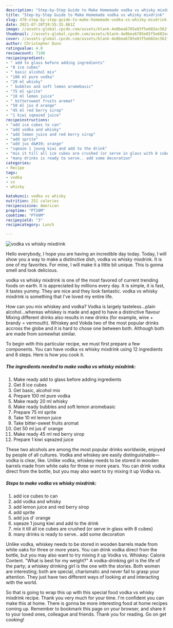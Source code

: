 ```yaml
---
description: "Step-by-Step Guide to Make Homemade vodka vs whisky mixdrink"
title: "Step-by-Step Guide to Make Homemade vodka vs whisky mixdrink"
slug: 478-step-by-step-guide-to-make-homemade-vodka-vs-whisky-mixdrink
date: 2021-07-28T19:55:15.861Z
image: //assets-global.cpcdn.com/assets/blank-4e0bea6785e03f5e602ec562f230caae08da540cada707380b4fe1bbebba43da.png
thumbnail: //assets-global.cpcdn.com/assets/blank-4e0bea6785e03f5e602ec562f230caae08da540cada707380b4fe1bbebba43da.png
cover: //assets-global.cpcdn.com/assets/blank-4e0bea6785e03f5e602ec562f230caae08da540cada707380b4fe1bbebba43da.png
author: Christopher Dunn
ratingvalue: 4.8
reviewcount: 7198
recipeingredient:
- " add to glass before adding ingredients"
- "8 ice cubes"
- " basic alcohol mix"
- "100 ml pure vodka"
- "20 ml whisky"
- " bubbles and soft lemon aromebasic"
- "75 ml sprite"
- "10 ml lemon juice"
- " bittersweet fruits aromat"
- "50 ml jus d orange"
- "45 ml red berry sirop"
- "1 kiwi sqeazed juice"
recipeinstructions:
- "add ice cubes to can"
- "add vodka and whisky"
- "add lemon juice and red berry sirop"
- "add sprite"
- "add jus d&#39; orange"
- "sqeaze 1 joung kiwi and add to the drink"
- "mix it till all ice cubes are crushed (or serve in glass with 8 cubes)"
- "many drinks is ready to serve.. add some decoration"
categories:
- Recipe
tags:
- vodka
- vs
- whisky

katakunci: vodka vs whisky 
nutrition: 251 calories
recipecuisine: American
preptime: "PT20M"
cooktime: "PT49M"
recipeyield: "3"
recipecategory: Lunch

---
```



![vodka vs whisky mixdrink](//assets-global.cpcdn.com/assets/blank-4e0bea6785e03f5e602ec562f230caae08da540cada707380b4fe1bbebba43da.png)

Hello everybody, I hope you are having an incredible day today. Today, I will show you a way to make a distinctive dish, vodka vs whisky mixdrink. It is one of my favorites. For mine, I will make it a little bit unique. This is gonna smell and look delicious.

vodka vs whisky mixdrink is one of the most favored of current trending foods on earth. It is appreciated by millions every day. It is simple, it is fast, it tastes yummy. They are nice and they look fantastic. vodka vs whisky mixdrink is something that I've loved my entire life.

How can you mix whiskey and vodka? Vodka is largely tasteless…plain alcohol…whereas whiskey is made and aged to have a distinctive flavour Mixing different drinks also results in new drinks (for example, wine + brandy = vermouth). Whiskey and Vokda two of the most popular drinks accross the globe and it is hard to chose one between both. Although both are made from somewhat similar.


To begin with this particular recipe, we must first prepare a few components. You can have vodka vs whisky mixdrink using 12 ingredients and 8 steps. Here is how you cook it.

<!--inarticleads1-->

##### The ingredients needed to make vodka vs whisky mixdrink:

1. Make ready  add to glass before adding ingredients
1. Get 8 ice cubes
1. Get  basic, alcohol mix
1. Prepare 100 ml pure vodka
1. Make ready 20 ml whisky
1. Make ready  bubbles and soft lemon aromebasic
1. Prepare 75 ml sprite
1. Take 10 ml lemon juice
1. Take  bitter-sweet fruits aromat
1. Get 50 ml jus d&#39; orange
1. Make ready 45 ml red berry sirop
1. Prepare 1 kiwi sqeazed juice


These two alcohols are among the most popular drinks worldwide, enjoyed by people of all cultures. Vodka and whiskey are easily distinguishable—vodka is clear, like. Unlike vodka, whiskey needs to be stored in wooden barrels made from white oaks for three or more years. You can drink vodka direct from the bottle, but you may also want to try mixing it up Vodka vs. 

<!--inarticleads2-->

##### Steps to make vodka vs whisky mixdrink:

1. add ice cubes to can
1. add vodka and whisky
1. add lemon juice and red berry sirop
1. add sprite
1. add jus d&#39; orange
1. sqeaze 1 joung kiwi and add to the drink
1. mix it till all ice cubes are crushed (or serve in glass with 8 cubes)
1. many drinks is ready to serve.. add some decoration


Unlike vodka, whiskey needs to be stored in wooden barrels made from white oaks for three or more years. You can drink vodka direct from the bottle, but you may also want to try mixing it up Vodka vs. Whiskey: Calorie Content. &#34;What is best for my weight?&#34; A vodka-drinking girl is the life of the party; a whiskey drinking girl is the one with the stories. Both women are interesting; both are special, charismatic and never fail to grasp your attention. They just have two different ways of looking at and interacting with the world. 

So that is going to wrap this up with this special food vodka vs whisky mixdrink recipe. Thank you very much for your time. I'm confident you can make this at home. There is gonna be more interesting food at home recipes coming up. Remember to bookmark this page on your browser, and share it to your loved ones, colleague and friends. Thank you for reading. Go on get cooking!
